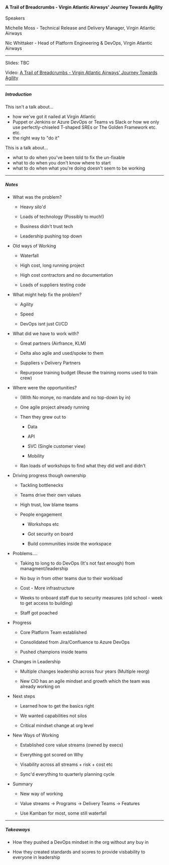 #### A Trail of Breadcrumbs - Virgin Atlantic Airways' Journey Towards Agility

Speakers

Michelle Moss - Technical Release and Delivery Manager, Virgin Atlantic Airways

Nic Whittaker - Head of Platform Engineering & DevOps, Virgin Atlantic Airways

---

Slides: TBC

Video: [ A Trail of Breadcrumbs - Virgin Atlantic Airways' Journey Towards Agility](https://vimeo.com/showcase/7266618/video/431626650)

---

##### Introduction

This isn't a talk about...  

- how we've got it nailed at Virgin Atlantic
- Puppet or Jenkins or Azure DevOps or Teams vs Slack or how we only use perfectly-chiseled T-shaped SREs or The Golden Framework etc. etc.
- the right way to "do it"

This is a talk about...  

- what to do when you've been told to fix the un-fixable
- what to do when you don't know where to start
- what to do when what you're doing doesn't seem to be working

---

##### Notes

* What was the problem?
  
  * Heavy silo'd   
  
  * Loads of technology (Possibly to much!)
  
  * Business didn't trust tech
  
  * Leadership pushing top down

* Old ways of Working
  
  * Waterfall
  
  * High cost, long running project
  
  * High cost contractors and no documentation
  
  * Loads of suppliers testing code

* What might help fix the problem?
  
  * Agility
  
  * Speed
  
  * DevOps isnt just CI/CD

* What did we have to work with?
  
  * Great partners (Airfrance, KLM)
  
  * Delta also agile and used/spoke to them
  
  * Suppliers v Delivery Partners
  
  * Repurpose training budget (Reuse the training rooms used to train crew)

* Where were the opportunities?
  
  * (With No monye, no mandate and no top-down by in)
  
  * One agile project already running
  
  * Then they grew out to
    
    * Data
    
    * API
    
    * SVC (Single customer view)
    
    * Mobility
  
  * Ran loads of workshops to find what they did well and didn't

* Driving progress though ownership
  
  * Tackling bottlenecks
  
  * Teams drive their own values
  
  * High trust, low blame teams
  
  * People engagement
    
    * Workshops etc
    
    * Got security on board
    
    * Build communities inside the workspace

* Problems....
  
  * Taking to long to do DevOps (It's not fast enough) from managment/leadership
  
  * No buy in from other teams due to their workload
  
  * Cost - More infrastructure
  
  * Weeks to onboard staff due to security measures (old school - week to get access to building)
  
  * Staff got poached

* Progress
  
  * Core Platform Team established
  
  * Consolidated from Jira/Confluence to Azure DevOps
  
  * Pushed champions inside teams

* Changes in Leadership
  
  * Multiple changes leadership across four years (Multiple reorg)
  
  * New CIO has an agile mindset and growth which the team was already working on

* Next steps
  
  * Learned how to get the basics right
  
  * We wanted capabilities not silos
  
  * Critical mindset change at org level

* New Ways of Working
  
  * Established core value streams (owned by execs)
  
  * Everything got scored on Why
  
  * Visability across all streams + risk + cost etc
  
  * Sync'd everything to quarterly planning cycle

* Summary
  
  * New way of working
  
  * Value streams -> Programs -> Delivery Teams -> Features
  
  * Use Kamban for most, some still waterfall

---

##### Takeaways

* How they pushed a DevOps mindset in the org without any buy in

* How they created standards and scores to provide visbability to everyone in leadership 
